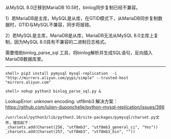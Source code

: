 从MySQL 8.0迁移到MariaDB 10.5时，binlog同步复制已经不兼容。

1）若MariaDB是主库，MySQL是从库，在GTID模式下，从MariaDB同步复制数据时，GTID与MySQL不兼容，同步将报错。

2）若MySQL是主库，MariaDB是从库，MariaDB无法从MySQL 8.0主库上复制，因为MySQL 8.0具有不兼容的二进制日志格式。

需要借助binlog_parse_sql 工具，将binlog解析并生成SQL语句，反向插入MariaDB数据库里。

-----------------------------------

```shell> pip3 install pymysql mysql-replication  -i   "http://mirrors.aliyun.com/pypi/simple" --trusted-host "mirrors.aliyun.com"```

```shell> nohup python3 binlog_parse_sql.py &```

LookupError: unknown encoding: utf8mb3
解决方案：
https://github.com/julien-duponchelle/python-mysql-replication/issues/386

```
/usr/local/python3/lib/python3.10/site-packages/pymysql/charset.py文件，增加如下：
_charsets.add(Charset(256, "utf8mb3", "utf8mb3_general_ci", "Yes"))
_charsets.add(Charset(257, "utf8mb3", "utf8mb3_bin", ""))
```
